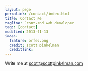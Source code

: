 ```yaml
---
layout: page
permalink: /contact/index.html
title: Contact Me
tagline: Front-end web developer
tags: [contact]
modified: 2013-01-13
image:
  feature: orfeo.png
  credit: scott pinkelman
  creditlink: 
---
```


Write me at <scott@scottpinkelman.com>

